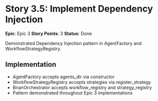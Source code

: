 # Story 3.5: Implement Dependency Injection

**Epic**: Epic 3
**Story Points**: 3
**Status**: Done

Demonstrated Dependency Injection pattern in AgentFactory and WorkflowStrategyRegistry.

## Implementation
- AgentFactory accepts agents_dir via constructor
- WorkflowStrategyRegistry accepts strategies via register_strategy
- BrianOrchestrator accepts workflow_registry and strategy_registry
- Pattern demonstrated throughout Epic 3 implementations

